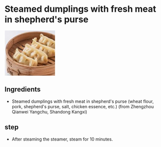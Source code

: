 # Steamed dumplings with fresh meat in shepherd's purse

![荠菜鲜肉蒸饺](/images/荠菜鲜肉蒸饺.png)

## Ingredients

- Steamed dumplings with fresh meat in shepherd's purse (wheat flour, pork, shepherd's purse, salt, chicken essence, etc.) (from Zhengzhou Qianwei Yangchu, Shandong Kangxi)

## step

- After steaming the steamer, steam for 10 minutes.
